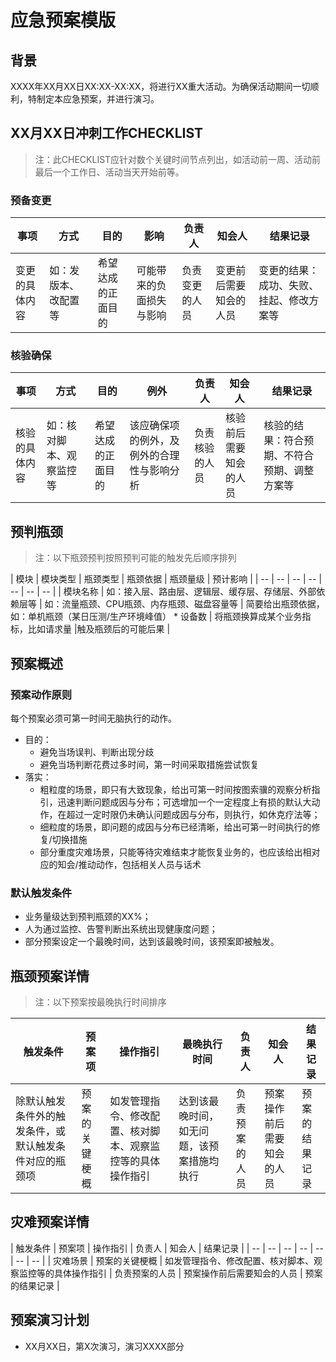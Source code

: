 应急预案模版
====================

背景
------

XXXX年XX月XX日XX:XX-XX:XX，将进行XX重大活动。为确保活动期间一切顺利，特制定本应急预案，并进行演习。

XX月XX日冲刺工作CHECKLIST
--------------------------------------------

> 注：此CHECKLIST应针对数个关键时间节点列出，如活动前一周、活动前最后一个工作日、活动当天开始前等。

### 预备变更

| 事项 | 方式 |目的 | 影响  | 负责人 | 知会人 | 结果记录 |
| -- | -- | -- | -- | -- | -- | -- |
| 变更的具体内容 | 如：发版本、改配置等 | 希望达成的正面目的 | 可能带来的负面损失与影响 | 负责变更的人员 | 变更前后需要知会的人员 | 变更的结果：成功、失败、挂起、修改方案等|

### 核验确保

| 事项 | 方式 | 目的 | 例外  |  负责人 | 知会人 | 结果记录 |
| -- | -- | -- | -- | -- | -- | -- |
| 核验的具体内容 | 如：核对脚本、观察监控等 | 希望达成的正面目的 | 该应确保项的例外，及例外的合理性与影响分析 |  负责核验的人员 | 核验前后需要知会的人员 | 核验的结果：符合预期、不符合预期、调整方案等|


预判瓶颈
-------------

> 注：以下瓶颈预判按照预判可能的触发先后顺序排列

| 模块 | 模块类型 | 瓶颈类型 | 瓶颈依据 | 瓶颈量级 | 预计影响 | 
| -- | -- | -- | -- | -- | -- | -- |
| 模块名称 | 如：接入层、路由层、逻辑层、缓存层、存储层、外部依赖层等 | 如：流量瓶颈、CPU瓶颈、内存瓶颈、磁盘容量等 | 简要给出瓶颈依据，如：单机瓶颈（某日压测/生产环境峰值） * 设备数 | 将瓶颈换算成某个业务指标，比如请求量 |触及瓶颈后的可能后果 |


预案概述
----------

### 预案动作原则

每个预案必须可第一时间无脑执行的动作。

+ 目的：
    * 避免当场误判、判断出现分歧
    * 避免当场判断花费过多时间，第一时间采取措施尝试恢复
+ 落实：
    * 粗粒度的场景，即只有大致现象，给出可第一时间按图索骥的观察分析指引，迅速判断问题成因与分布；可选增加一个一定程度上有损的默认大动作，在超过一定时限仍未确认问题成因与分布，则执行，如休克疗法等；
    * 细粒度的场景，即问题的成因与分布已经清晰，给出可第一时间执行的修复/切换措施
    * 部分重度灾难场景，只能等待灾难结束才能恢复业务的，也应该给出相对应的知会/推动动作，包括相关人员与话术

### 默认触发条件

* 业务量级达到预判瓶颈的XX%；
* 人为通过监控、告警判断出系统出现健康度问题；
* 部分预案设定一个最晚时间，达到该最晚时间，该预案即被触发。


瓶颈预案详情
--------------

> 注：以下预案按最晚执行时间排序

| 触发条件 | 预案项 | 操作指引 | 最晚执行时间 | 负责人 | 知会人 | 结果记录 |
| -- | -- | -- | -- | -- | -- | -- |
| 除默认触发条件外的触发条件，或默认触发条件对应的瓶颈项 | 预案的关键梗概 | 如发管理指令、修改配置、核对脚本、观察监控等的具体操作指引 | 达到该最晚时间，如无问题，该预案措施均执行 |  负责预案的人员 | 预案操作前后需要知会的人员 | 预案的结果记录 |


灾难预案详情
--------------------


| 触发条件 | 预案项 | 操作指引 | 负责人 | 知会人 | 结果记录 |
| -- | -- | -- | -- | -- | -- | -- |
| 灾难场景 | 预案的关键梗概 | 如发管理指令、修改配置、核对脚本、观察监控等的具体操作指引 | 负责预案的人员 | 预案操作前后需要知会的人员 | 预案的结果记录 |


预案演习计划
----------------------

* XX月XX日，第X次演习，演习XXXX部分
